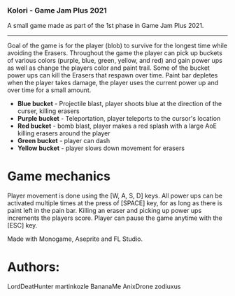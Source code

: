 ### Kolori - Game Jam Plus 2021
A small game made as part of the 1st phase in Game Jam Plus 2021.
***
Goal of the game is for the player (blob) to survive for the longest time while avoiding the Erasers. Throughout the game the player can pick up buckets of various colors (purple, blue, green, yellow, and red) and gain power ups as well as change the players color and paint trail. Some of the bucket power ups can kill the Erasers that respawn over time. Paint bar depletes when the player takes damage, the player uses the current power up and over time for a small amount.

- **Blue bucket** - Projectile blast, player shoots blue at the direction of the curser, killing erasers
- **Purple bucket** - Teleportation, player teleports to the cursor's location
- **Red bucket** - bomb blast, player makes a red splash with a large AoE killing erasers around the player
- **Green bucket** - player can dash
- **Yellow bucket** - player slows down movement for erasers

# Game mechanics

Player movement is done using the [W, A, S, D] keys. All power ups can be activated multiple times at the press of [SPACE] key, for as long as there is paint left in the pain bar. Killing an eraser and picking up power ups increments the players score. Player can pause the game anytime with the [ESC] key. 

Made with Monogame, Aseprite and FL Studio. 
# Authors:

LordDeatHunter
martinkozle
BananaMe
AnixDrone
zodiuxus
